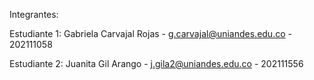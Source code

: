 Integrantes:

Estudiante 1: Gabriela Carvajal Rojas - g.carvajal@uniandes.edu.co - 202111058

Estudiante 2: Juanita Gil Arango - j.gila2@uniandes.edu.co - 202111556
